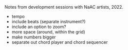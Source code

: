 Notes from development sessions with NaAC artists, 2022.

- tempo
- include beats (separate instrument?)
- include an option to zoom?
- more space (around, within the grid)
- make numbers bigger
- separate out chord player and chord sequencer